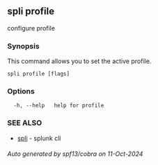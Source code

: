 ## spli profile

configure profile

### Synopsis

This command allows you to set the active profile.

```
spli profile [flags]
```

### Options

```
  -h, --help   help for profile
```

### SEE ALSO

* [spli](spli.md)	 - splunk cli

###### Auto generated by spf13/cobra on 11-Oct-2024
